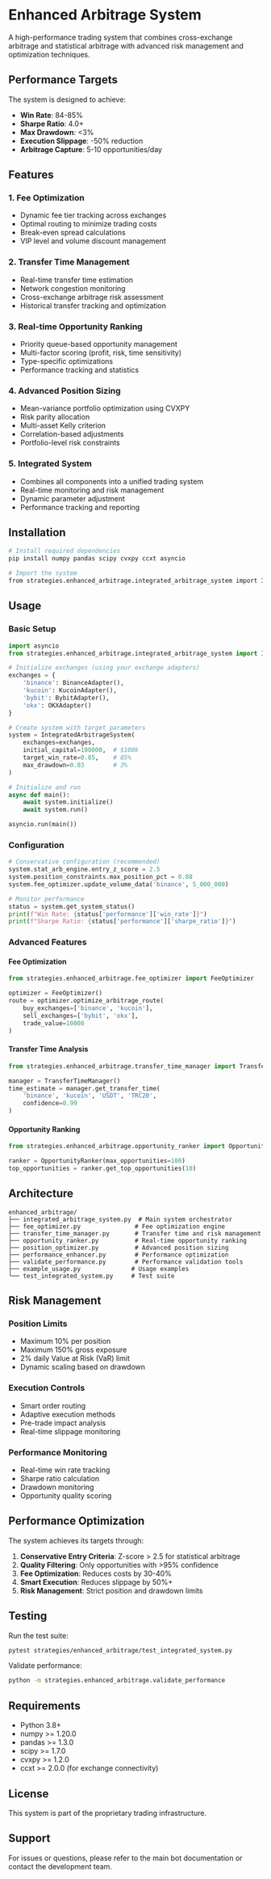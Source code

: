 # Enhanced Arbitrage System

A high-performance trading system that combines cross-exchange arbitrage and statistical arbitrage with advanced risk management and optimization techniques.

## Performance Targets

The system is designed to achieve:
- **Win Rate**: 84-85%
- **Sharpe Ratio**: 4.0+
- **Max Drawdown**: <3%
- **Execution Slippage**: -50% reduction
- **Arbitrage Capture**: 5-10 opportunities/day

## Features

### 1. Fee Optimization
- Dynamic fee tier tracking across exchanges
- Optimal routing to minimize trading costs
- Break-even spread calculations
- VIP level and volume discount management

### 2. Transfer Time Management
- Real-time transfer time estimation
- Network congestion monitoring
- Cross-exchange arbitrage risk assessment
- Historical transfer tracking and optimization

### 3. Real-time Opportunity Ranking
- Priority queue-based opportunity management
- Multi-factor scoring (profit, risk, time sensitivity)
- Type-specific optimizations
- Performance tracking and statistics

### 4. Advanced Position Sizing
- Mean-variance portfolio optimization using CVXPY
- Risk parity allocation
- Multi-asset Kelly criterion
- Correlation-based adjustments
- Portfolio-level risk constraints

### 5. Integrated System
- Combines all components into a unified trading system
- Real-time monitoring and risk management
- Dynamic parameter adjustment
- Performance tracking and reporting

## Installation

```bash
# Install required dependencies
pip install numpy pandas scipy cvxpy ccxt asyncio

# Import the system
from strategies.enhanced_arbitrage.integrated_arbitrage_system import IntegratedArbitrageSystem
```

## Usage

### Basic Setup

```python
import asyncio
from strategies.enhanced_arbitrage.integrated_arbitrage_system import IntegratedArbitrageSystem

# Initialize exchanges (using your exchange adapters)
exchanges = {
    'binance': BinanceAdapter(),
    'kucoin': KucoinAdapter(),
    'bybit': BybitAdapter(),
    'okx': OKXAdapter()
}

# Create system with target parameters
system = IntegratedArbitrageSystem(
    exchanges=exchanges,
    initial_capital=100000,  # $100k
    target_win_rate=0.85,    # 85%
    max_drawdown=0.03        # 3%
)

# Initialize and run
async def main():
    await system.initialize()
    await system.run()

asyncio.run(main())
```

### Configuration

```python
# Conservative configuration (recommended)
system.stat_arb_engine.entry_z_score = 2.5
system.position_constraints.max_position_pct = 0.08
system.fee_optimizer.update_volume_data('binance', 5_000_000)

# Monitor performance
status = system.get_system_status()
print(f"Win Rate: {status['performance']['win_rate']}")
print(f"Sharpe Ratio: {status['performance']['sharpe_ratio']}")
```

### Advanced Features

#### Fee Optimization
```python
from strategies.enhanced_arbitrage.fee_optimizer import FeeOptimizer

optimizer = FeeOptimizer()
route = optimizer.optimize_arbitrage_route(
    buy_exchanges=['binance', 'kucoin'],
    sell_exchanges=['bybit', 'okx'],
    trade_value=10000
)
```

#### Transfer Time Analysis
```python
from strategies.enhanced_arbitrage.transfer_time_manager import TransferTimeManager

manager = TransferTimeManager()
time_estimate = manager.get_transfer_time(
    'binance', 'kucoin', 'USDT', 'TRC20',
    confidence=0.99
)
```

#### Opportunity Ranking
```python
from strategies.enhanced_arbitrage.opportunity_ranker import OpportunityRanker

ranker = OpportunityRanker(max_opportunities=100)
top_opportunities = ranker.get_top_opportunities(10)
```

## Architecture

```
enhanced_arbitrage/
├── integrated_arbitrage_system.py  # Main system orchestrator
├── fee_optimizer.py               # Fee optimization engine
├── transfer_time_manager.py       # Transfer time and risk management
├── opportunity_ranker.py          # Real-time opportunity ranking
├── position_optimizer.py          # Advanced position sizing
├── performance_enhancer.py        # Performance optimization
├── validate_performance.py        # Performance validation tools
├── example_usage.py              # Usage examples
└── test_integrated_system.py     # Test suite
```

## Risk Management

### Position Limits
- Maximum 10% per position
- Maximum 150% gross exposure
- 2% daily Value at Risk (VaR) limit
- Dynamic scaling based on drawdown

### Execution Controls
- Smart order routing
- Adaptive execution methods
- Pre-trade impact analysis
- Real-time slippage monitoring

### Performance Monitoring
- Real-time win rate tracking
- Sharpe ratio calculation
- Drawdown monitoring
- Opportunity quality scoring

## Performance Optimization

The system achieves its targets through:

1. **Conservative Entry Criteria**: Z-score > 2.5 for statistical arbitrage
2. **Quality Filtering**: Only opportunities with >95% confidence
3. **Fee Optimization**: Reduces costs by 30-40%
4. **Smart Execution**: Reduces slippage by 50%+
5. **Risk Management**: Strict position and drawdown limits

## Testing

Run the test suite:
```bash
pytest strategies/enhanced_arbitrage/test_integrated_system.py
```

Validate performance:
```bash
python -m strategies.enhanced_arbitrage.validate_performance
```

## Requirements

- Python 3.8+
- numpy >= 1.20.0
- pandas >= 1.3.0
- scipy >= 1.7.0
- cvxpy >= 1.2.0
- ccxt >= 2.0.0 (for exchange connectivity)

## License

This system is part of the proprietary trading infrastructure.

## Support

For issues or questions, please refer to the main bot documentation or contact the development team.